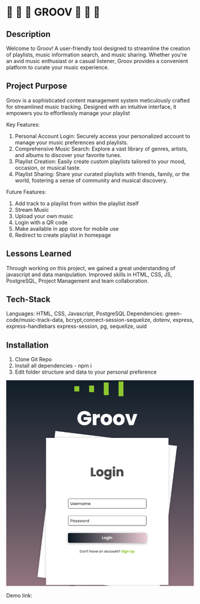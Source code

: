 # 🍒 🎵 🎸 GROOV 🍒 🎵 🎸

## Description
Welcome to Groov! A user-friendly tool designed to streamline the creation of playlists, music information search, and music sharing. Whether you're an avid music enthusiast or a casual listener, Groov provides a convenient platform to curate your music experience.

## Project Purpose
Groov is a sophisticated content management system meticulously crafted for streamlined music tracking. Designed with an intuitive interface, it empowers you to effortlessly manage your playlist

Key Features:
1. Personal Account Login: Securely access your personalized account to manage your music preferences and playlists.
2. Comprehensive Music Search: Explore a vast library of genres, artists, and albums to discover your favorite tunes.
3. Playlist Creation: Easily create custom playlists tailored to your mood, occasion, or musical taste.
4. Playlist Sharing: Share your curated playlists with friends, family, or the world, fostering a sense of community and musical discovery.

Future Features:
1. Add track to a playlist from within the playlist itself
2. Stream Music
3. Upload your own music 
4. Login with a QR code
5. Make available in app store for mobile use
6. Redirect to create playlist in homepage

## Lessons Learned
Through working on this project, we gained a great understanding of javascript and data manipulation. Improved skills in HTML, CSS, JS, PostgreSQL, Project Management and team collaboration.

## Tech-Stack
Languages: HTML, CSS, Javascript, PostgreSQL
Dependencies: green-code/music-track-data, bcrypt,connect-session-sequelize, dotenv, express, express-handlebars express-session, pg, sequelize, uuid

## Installation 
1. Clone Git Repo
2. Install all dependencies - npm i
3. Edit folder structure and data to your personal preference
 
![Mock-up of login page ](/assets/Login%20page.png)

Demo link: 